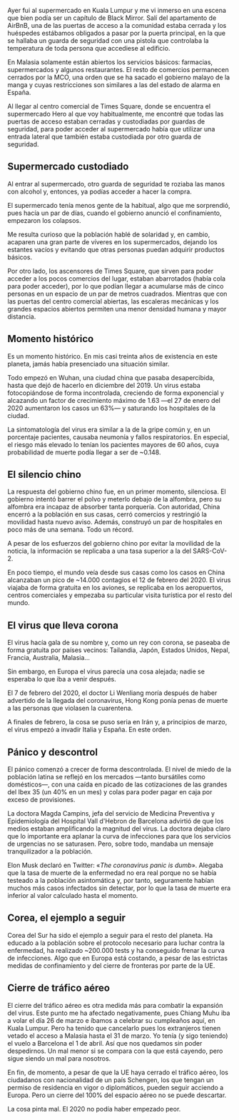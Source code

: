 Ayer fui al supermercado en Kuala Lumpur y me vi inmerso en una escena que bien podía ser un capítulo de Black Mirror. Salí del apartamento de AirBnB, una de las puertas de acceso a la comunidad estaba cerrada y los huéspedes estábamos obligados a pasar por la puerta principal, en la que se hallaba un guarda de seguridad con una pistola que controlaba la temperatura de toda persona que accediese al edificio. 

En Malasia solamente están abiertos los servicios básicos: farmacias, supermercados y algunos restaurantes. El resto de comercios permanecen cerrados por la MCO, una orden que se ha sacado el gobierno malayo de la manga y cuyas restricciones son similares a las del estado de alarma en España.

Al llegar al centro comercial de Times Square, donde se encuentra el supermercado Hero al que voy habitualmente, me encontré que todas las puertas de acceso estaban cerradas y custodiadas por guardas de seguridad, para poder acceder al supermercado había que utilizar una entrada lateral que también estaba custodiada por otro guarda de seguridad.

## Supermercado custodiado

Al entrar al supermercado, otro guarda de seguridad te roziaba las manos con alcohol y, entonces, ya podías acceder a hacer la compra.

El supermercado tenía menos gente de la habitual, algo que me sorprendió, pues hacía un par de días, cuando el gobierno anunció el confinamiento, empezaron los colapsos. 

Me resulta curioso que la población hablé de solaridad y, en cambio, acaparen una gran parte de víveres en los supermercados, dejando los estantes vacíos y evitando que otras personas puedan adquirir productos básicos. 

Por otro lado, los ascensores de Times Square, que sirven para poder acceder a los pocos comercios del lugar, estaban abarrotados (había cola para poder acceder), por lo que podían llegar a acumularse más de cinco personas en un espacio de un par de metros cuadrados. Mientras que con las puertas del centro comercial abiertas, las escaleras mecánicas y los grandes espacios abiertos permiten una menor densidad humana y mayor distancia.

## Momento histórico

Es un momento histórico. En mis casi treinta años de existencia en este planeta, jamás había presenciado una situación similar.

Todo empezó en Wuhan, una ciudad china que pasaba desapercibida, hasta que dejó de hacerlo en diciembre del 2019. Un virus estaba fotocopiándose de forma incontrolada, creciendo de forma exponencial y alcazando un factor de crecimiento máximo de 1.63 —el 27 de enero del 2020 aumentaron los casos un 63%— y saturando los hospitales de la ciudad.

La sintomatología del virus era similar a la de la gripe común y, en un porcentaje pacientes, causaba neumonía y fallos respiratorios. En especial, el riesgo más elevado lo tenían los pacientes mayores de 60 años, cuya probabilidad de muerte podía llegar a ser de ~0.148.

## El silencio chino

La respuesta del gobierno chino fue, en un primer momento, silenciosa. El gobierno intentó barrer el polvo y meterlo debajo de la alfombra, pero su alfombra era incapaz de absorber tanta porquería. Con autoridad, China encerró a la población en sus casas, cerró comercios y restringió la movilidad hasta nuevo aviso. Además, construyó un par de hospitales en poco más de una semana. Todo un récord.

A pesar de los esfuerzos del gobierno chino por evitar la movilidad de la noticia, la información se replicaba a una tasa superior a la del SARS-CoV-2. 

En poco tiempo, el mundo veía desde sus casas como los casos en China alcanzaban un pico de ~14.000 contagios el 12 de febrero del 2020. El virus viajaba de forma gratuita en los aviones, se replicaba en los aeropuertos, centros comerciales y empezaba su particular visita turística por el resto del mundo.

## El virus que lleva corona

El virus hacía gala de su nombre y, como un rey con corona, se paseaba de forma gratuita por países vecinos: Tailandia, Japón, Estados Unidos, Nepal, Francia, Australia, Malasia...

Sin embargo, en Europa el virus parecía una cosa alejada; nadie se esperaba lo que iba a venir después.

El 7 de febrero del 2020, el doctor Li Wenliang moría después de haber advertido de la llegada del coronavirus, Hong Kong ponía penas de muerte a las personas que violasen la cuarentena. 

A finales de febrero, la cosa se puso seria en Irán y, a principios de marzo, el virus empezó a invadir Italia y España. En este orden.

## Pánico y descontrol

El pánico comenzó a crecer de forma descontrolada. El nivel de miedo de la población latina se reflejó en los mercados —tanto bursátiles como domésticos—, con una caída en picado de las cotizaciones de las grandes del Ibex 35 (un 40% en un mes) y colas para poder pagar en caja por exceso de provisiones.

La doctora Magda Campins, jefa del servicio de Medicina Preventiva y Epidemiología del Hospital Vall d'Hebron de Barcelona advirtió de que los medios estaban amplificando la magnitud del virus. La doctora dejaba claro que lo importante era aplanar la curva de infecciones para que los servicios de urgencias no se saturasen. Pero, sobre todo, mandaba un mensaje tranquilizador a la población.

Elon Musk declaró en Twitter: «*The coronavirus panic is dumb*». Alegaba que la tasa de muerte de la enfermedad no era real porque no se había testeado a la población asintomática y, por tanto, seguramente habían muchos más casos infectados sin detectar, por lo que la tasa de muerte era inferior al valor calculado hasta el momento.

## Corea, el ejemplo a seguir

Corea del Sur ha sido el ejemplo a seguir para el resto del planeta. Ha educado a la población sobre el protocolo necesario para luchar contra la enfermedad, ha realizado ~200.000 tests y ha conseguido frenar la curva de infecciones. Algo que en Europa está costando, a pesar de las estrictas medidas de confinamiento y del cierre de fronteras por parte de la UE.

## Cierre de tráfico aéreo

El cierre del tráfico aéreo es otra medida más para combatir la expansión del virus. Este punto me ha afectado negativamente, pues Chiang Muhu iba a volar el día 26 de marzo e íbamos a celebrar su cumpleaños aquí, en Kuala Lumpur. Pero ha tenido que cancelarlo pues los extranjeros tienen vetado el acceso a Malasia hasta el 31 de marzo. Yo tenía (y sigo teniendo) el vuelo a Barcelona el 1 de abril. Así que nos quedamos sin poder despedirnos. Un mal menor si se compara con la que está cayendo, pero sigue siendo un mal para nosotros. 

En fin, de momento, a pesar de que la UE haya cerrado el tráfico aéreo, los ciudadanos con nacionalidad de un país Schengen, los que tengan un permiso de residencia en vigor o diplomáticos, pueden seguir acciendo a Europa. Pero un cierre del 100% del espacio aéreo no se puede descartar.

La cosa pinta mal. El 2020 no podía haber empezado peor.
